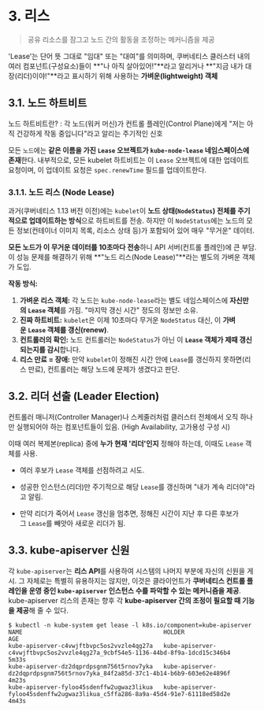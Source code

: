 # 3. 리스

> 공유 리소스를 잠그고 노드 간의 활동을 조정하는 메커니즘을 제공


'Lease'는 단어 뜻 그대로 "임대" 또는 "대여"를 의미하며, 쿠버네티스 클러스터 내의 여러 컴포넌트(구성요소)들이 **"나 아직 살아있어!"**라고 알리거나 **"지금 내가 대장(리더)이야!"**라고 표시하기 위해 사용하는 **가벼운(lightweight) 객체**

## 3.1. 노드 하트비트

노드 하트비트란? : 각 노드(워커 머신)가 컨트롤 플레인(Control Plane)에게 "저는 아직 건강하게 작동 중입니다"라고 알리는 주기적인 신호

모든 `노드`에는 **같은 이름을 가진 `Lease` 오브젝트가 `kube-node-lease` 네임스페이스에 존재**한다. 내부적으로, 모든 kubelet 하트비트는 이 `Lease` 오브젝트에 대한 업데이트 요청이며, 이 업데이트 요청은 `spec.renewTime` 필드를 업데이트한다.


### 3.1.1. 노드 리스 (Node Lease)

과거(쿠버네티스 1.13 버전 이전)에는 `kubelet`이 **노드 상태(`NodeStatus`) 전체를 주기적으로 업데이트하는 방식**으로 하트비트를 전송. 하지만 이 `NodeStatus`에는 노드의 모든 정보(컨테이너 이미지 목록, 리소스 상태 등)가 포함되어 있어 매우 "무거운" 데이터.

**모든 노드가 이 무거운 데이터를 10초마다 전송**하니 API 서버(컨트롤 플레인)에 큰 부담.
이 성능 문제를 해결하기 위해 **"노드 리스(Node Lease)"**라는 별도의 가벼운 객체가 도입.

**작동 방식:**
1. **가벼운 리스 객체:** 각 노드는 `kube-node-lease`라는 별도 네임스페이스에 **자신만의 `Lease` 객체**를 가짐. "마지막 갱신 시간" 정도의 정보만 소유.
2. **진짜 하트비트:** `kubelet`은 이제 10초마다 무거운 `NodeStatus` 대신, 이 **가벼운 `Lease` 객체를 갱신(renew)**.
3. **컨트롤러의 확인:** 노드 컨트롤러는 `NodeStatus`가 아닌 이 **`Lease` 객체가 제때 갱신되는지를 감시**합니다.
4. **리스 만료 = 장애:** 만약 `kubelet`이 정해진 시간 안에 `Lease`를 갱신하지 못하면(리스 만료), 컨트롤러는 해당 노드에 문제가 생겼다고 판단.

## 3.2. 리더 선출 (Leader Election)

컨트롤러 매니저(Controller Manager)나 스케줄러처럼 클러스터 전체에서 오직 하나만 실행되어야 하는 컴포넌트들이 있음. (High Availability, 고가용성 구성 시)

이때 여러 복제본(replica) 중에 **누가 현재 '리더'인지** 정해야 하는데, 이때도 `Lease` 객체를 사용.

- 여러 후보가 `Lease` 객체를 선점하려고 시도.
    
- 성공한 인스턴스(리더)만 주기적으로 해당 `Lease`를 갱신하며 "내가 계속 리더야"라고 알림.
    
- 만약 리더가 죽어서 `Lease` 갱신을 멈추면, 정해진 시간이 지난 후 다른 후보가 그 `Lease`를 빼앗아 새로운 리더가 됨.


## 3.3. kube-apiserver 신원
각 `kube-apiserver`는 **리스 API**를 사용하여 시스템의 나머지 부분에 자신의 신원을 게시. 
그 자체로는 특별히 유용하지는 않지만, 이것은 클라이언트가 **쿠버네티스 컨트롤 플레인을 운영 중인 `kube-apiserver` 인스턴스 수를 파악할 수 있는 메커니즘을 제공**.
kube-apiserver 리스의 존재는 향후 각 **kube-apiserver 간의 조정이 필요할 때 기능을 제공**해 줄 수 있다.

```shell
$ kubectl -n kube-system get lease -l k8s.io/component=kube-apiserver
NAME                                        HOLDER                                                                           AGE
kube-apiserver-c4vwjftbvpc5os2vvzle4qg27a   kube-apiserver-c4vwjftbvpc5os2vvzle4qg27a_9cbf54e5-1136-44bd-8f9a-1dcd15c346b4   5m33s
kube-apiserver-dz2dqprdpsgnm756t5rnov7yka   kube-apiserver-dz2dqprdpsgnm756t5rnov7yka_84f2a85d-37c1-4b14-b6b9-603e62e4896f   4m23s
kube-apiserver-fyloo45sdenffw2ugwaz3likua   kube-apiserver-fyloo45sdenffw2ugwaz3likua_c5ffa286-8a9a-45d4-91e7-61118ed58d2e   4m43s

```
